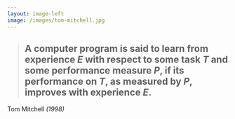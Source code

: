 ```yaml
---
layout: image-left
image: /images/tom-mitchell.jpg
---
```



> ## A computer program is said to learn from experience $E$ with respect to some task $T$ and some performance measure $P$, if its performance on $T$, as measured by $P$, **improves with experience $E$.**

Tom Mitchell _(1998)_
